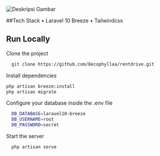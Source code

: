 ![Deskripsi Gambar](https://www.google.com/url?sa=i&url=https%3A%2F%2Flaravel-news.com%2Flaravel-breeze-intertiajs&psig=AOvVaw2WFnwrKJT-K9RsDMp_b059&ust=1709577577302000&source=images&cd=vfe&opi=89978449&ved=0CBMQjRxqFwoTCIiE8-7e2IQDFQAAAAAdAAAAABAE)

##Tech Stack
• Laravel 10 Breeze
• Tailwindcss

## Run Locally

Clone the project

```bash
  git clone https://github.com/Oecophyllaa/rentdrive.git
```
Install dependencies

```bash
php artisan breeze:install
php artisan migrate
```

Configure your database inside the .env file

```bash
  DB_DATABASE=laravel10-breeze
  DB_USERNAME=root
  DB_PASSWORD=secret
```

Start the server

```bash
  php artisan serve
```


